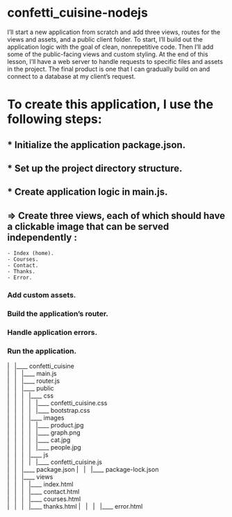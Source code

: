 # confetti_cuisine-nodejs

I’ll start a new application from scratch and add three views, routes for the views and assets, and a public client folder. To start, I’ll build out the application logic with the goal of clean, nonrepetitive code. Then I’ll add some of the public-facing views and custom styling. At the end of this lesson, I’ll have a web server to handle requests to specific files and assets in the project. The final product is one that I can gradually build on and connect to a database at my client’s request.

# To create this application, I use the following steps:
## * Initialize the application package.json.
## * Set up the project directory structure.
## * Create application logic in main.js.

## => Create three views, each of which should have a clickable image that can be served independently :
    - Index (home).
    - Courses.
    - Contact.
    - Thanks.
    - Error.
### Add custom assets.
### Build the application’s router.
### Handle application errors.
### Run the application.

| &nbsp; |____ confetti_cuisine  
| &nbsp; | &nbsp; |____ main.js  
| &nbsp; | &nbsp; |____ router.js  
| &nbsp; | &nbsp; |____ public  
| &nbsp; | &nbsp; | &nbsp; |____ css  
| &nbsp; | &nbsp; | &nbsp; | &nbsp; |____ confetti_cuisine.css  
| &nbsp; | &nbsp; | &nbsp; | &nbsp; |____ bootstrap.css  
| &nbsp; | &nbsp; | &nbsp; |____ images  
| &nbsp; | &nbsp; | &nbsp; | &nbsp; |____ product.jpg  
| &nbsp; | &nbsp; | &nbsp; | &nbsp; |____ graph.png  
| &nbsp; | &nbsp; | &nbsp; | &nbsp; |____ cat.jpg  
| &nbsp; | &nbsp; | &nbsp; | &nbsp; |____ people.jpg  
| &nbsp; | &nbsp; | &nbsp; |____ js  
| &nbsp; | &nbsp; | &nbsp; | &nbsp; |____ confetti_cuisine.js  
| &nbsp; | &nbsp; |____ package.json 
| &nbsp; | &nbsp; |____ package-lock.json  
| &nbsp; | &nbsp; |____ views  
| &nbsp; | &nbsp; | &nbsp; |____ index.html  
| &nbsp; | &nbsp; | &nbsp; |____ contact.html  
| &nbsp; | &nbsp; | &nbsp; |____ courses.html  
| &nbsp; | &nbsp; | &nbsp; |____ thanks.html
| &nbsp; | &nbsp; | &nbsp; |____ error.html
